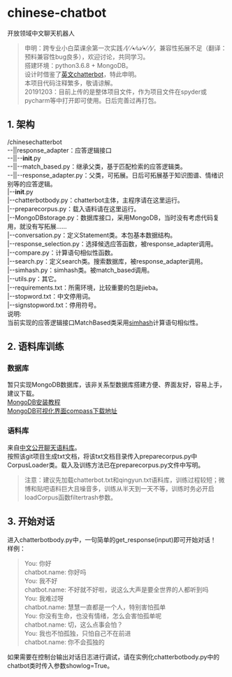 # chinese-chatbot
开放领域中文聊天机器人


>申明：跨专业小白菜课余第一次实践 ⁄(⁄ ⁄•⁄ω⁄•⁄ ⁄)⁄，兼容性拓展不足（翻译：预料兼容性bug良多），欢迎讨论，共同学习。  
搭建环境：python3.6.8 + MongoDB。  
设计时借鉴了[英文chatterbot](https://github.com/gunthercox/ChatterBot)，特此申明。  
本项目代码注释繁多，敬请谅解。   
20191203：目前上传的是整体项目文件，作为项目文件在spyder或pycharm等中打开即可使用。日后完善过再打包。
 
## 1. 架构

/chinesechatterbot  
--||response_adapter：应答逻辑接口  
--||--__init__.py  
--||--match_based.py：继承父类，基于匹配检索的应答逻辑类。  
--||--response_adapter.py：父类，可拓展。日后可拓展基于知识图谱、情绪识别等的应答逻辑。  
|--__init__.py  
|--chatterbotbody.py：chatterbot主体，主程序请在这里运行。  
|--preparecorpus.py：载入语料请在这里运行。  
|--MongoDBstorage.py：数据库接口，采用MongoDB，当时没有考虑代码复用，就没有写拓展……  
|--conversation.py：定义Statement类。本包基本数据结构。  
|--response_selection.py：选择候选应答函数，被response_adapter调用。  
|--compare.py：计算语句相似性函数。  
|--search.py：定义search类。搜索数据库，被response_adapter调用。  
|--simhash.py：simhash类。被match_based调用。  
|--utils.py：其它。  
|--requirements.txt：所需环境，比较重要的包是jieba。  
|--stopword.txt：中文停用词。  
|--signstopword.txt：停用符号。  
说明:  
当前实现的应答逻辑接口MatchBased类采用[simhash](https://blog.csdn.net/Daverain/article/details/80919418)计算语句相似性。


## 2. 语料库训练
### 数据库

暂只实现MongoDB数据库，该非关系型数据库搭建方便、界面友好，容易上手，建议下载。  
[MongoDB安装教程](https://www.runoob.com/mongodb/mongodb-window-install.html)  
[MongoDB可视化界面compass下载地址](https://www.mongodb.com/download-center/compass)  
### 语料库

来自[中文公开聊天语料库](https://github.com/codemayq/chinese_chatbot_corpus)。  
按照该git项目生成txt文档，将该txt文档目录传入preparecorpus.py中CorpusLoader类。载入及训练方法已在preparecorpus.py文件中写明。  
>注意：建议先加载chatterbot.txt和qingyun.txt语料库，训练过程较短；微博和贴吧语料巨大且噪音多，训练从半天到一天不等，训练时务必开启loadCorpus函数filtertrash参数。

## 3. 开始对话

进入chatterbotbody.py中，一句简单的get_response(input)即可开始对话！  
样例：  
>You: 你好  
chatbot.name: 你好吗  
You: 我不好  
chatbot.name: 不好就不好啦，说这么大声是要全世界的人都听到吗  
You: 我难过呀  
chatbot.name: 慧慧一直都是一个人，特别害怕孤单  
You: 你没有生命，也没有情绪，怎么会害怕孤单呢  
chatbot.name: 切，这么点事会怕？  
You: 我也不怕孤独，只怕自己不在前进  
chatbot.name: 你不会孤独的  

如果需要在控制台输出对话日志进行调试，请在实例化chatterbotbody.py中的chatbot类时传入参数showlog=True。
